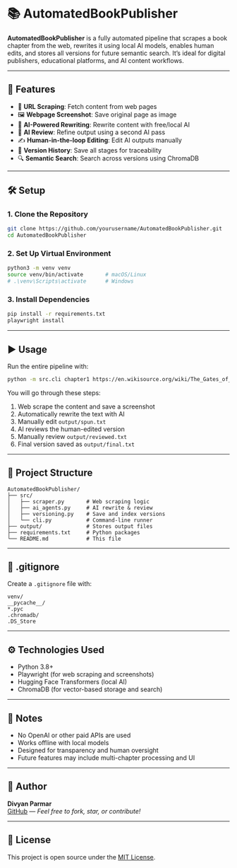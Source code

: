# 📚 AutomatedBookPublisher

**AutomatedBookPublisher** is a fully automated pipeline that scrapes a book chapter from the web, rewrites it using local AI models, enables human edits, and stores all versions for future semantic search. It’s ideal for digital publishers, educational platforms, and AI content workflows.

---

## 🚀 Features

- 🔗 **URL Scraping**: Fetch content from web pages
- 🖼️ **Webpage Screenshot**: Save original page as image
- 🤖 **AI-Powered Rewriting**: Rewrite content with free/local AI
- 🧠 **AI Review**: Refine output using a second AI pass
- ✍️ **Human-in-the-loop Editing**: Edit AI outputs manually
- 🧾 **Version History**: Save all stages for traceability
- 🔍 **Semantic Search**: Search across versions using ChromaDB

---

## 🛠️ Setup

### 1. Clone the Repository

```bash
git clone https://github.com/yourusername/AutomatedBookPublisher.git
cd AutomatedBookPublisher
```

### 2. Set Up Virtual Environment

```bash
python3 -m venv venv
source venv/bin/activate       # macOS/Linux
# .\venv\Scripts\activate      # Windows
```

### 3. Install Dependencies

```bash
pip install -r requirements.txt
playwright install
```

---

## ▶️ Usage

Run the entire pipeline with:

```bash
python -m src.cli chapter1 https://en.wikisource.org/wiki/The_Gates_of_Morning/Book_1/Chapter_1
```

You will go through these steps:

1. Web scrape the content and save a screenshot
2. Automatically rewrite the text with AI
3. Manually edit `output/spun.txt`
4. AI reviews the human-edited version
5. Manually review `output/reviewed.txt`
6. Final version saved as `output/final.txt`

---

## 📁 Project Structure

```
AutomatedBookPublisher/
├── src/
│   ├── scraper.py       # Web scraping logic
│   ├── ai_agents.py     # AI rewrite & review
│   ├── versioning.py    # Save and index versions
│   └── cli.py           # Command-line runner
├── output/              # Stores output files
├── requirements.txt     # Python packages
└── README.md            # This file
```

---

## 🧼 .gitignore

Create a `.gitignore` file with:

```
venv/
__pycache__/
*.pyc
.chromadb/
.DS_Store
```

---

## ⚙️ Technologies Used

- Python 3.8+
- Playwright (for web scraping and screenshots)
- Hugging Face Transformers (local AI)
- ChromaDB (for vector-based storage and search)

---

## 📌 Notes

- No OpenAI or other paid APIs are used
- Works offline with local models
- Designed for transparency and human oversight
- Future features may include multi-chapter processing and UI

---

## 👤 Author

**Divyan Parmar**  
[GitHub](https://github.com/yourusername) — *Feel free to fork, star, or contribute!*

---

## 📜 License

This project is open source under the [MIT License](LICENSE).
